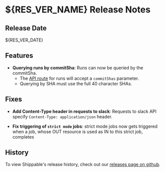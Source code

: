 # ${RES_VER_NAME} Release Notes

## Release Date
${RES_VER_DATE}

## Features
  - **Querying runs by commitSha**: Runs can now be queried by the commitSha.
      - The [API route](http://docs.shippable.com/platform/api/api-overview/#!/Runs/get_runs) for runs will accept a `commitShas` parameter.
      - Querying by SHA must use the full 40 character SHAs.

## Fixes
  - **Add Content-Type header in requests to slack**: Requests to slack API specify `Content-Type: application/json` header.

  - **Fix triggering of `strict mode` jobs**: strict mode jobs now gets triggered when a job, whose OUT resource is used as IN to this strict job, completes


## History

To view Shippable's release history, check out our [releases page on github](https://github.com/Shippable/admiral/releases).
